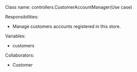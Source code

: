 Class name: controllers.CustomerAccountManager(Use case)

Responsibilities:
* Manage customers accounts registered in this store.

Variables:
* customers

Collaborators:
* Customer
